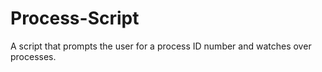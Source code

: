# Process-Script
A script that prompts the user for a process ID number and watches over processes.
